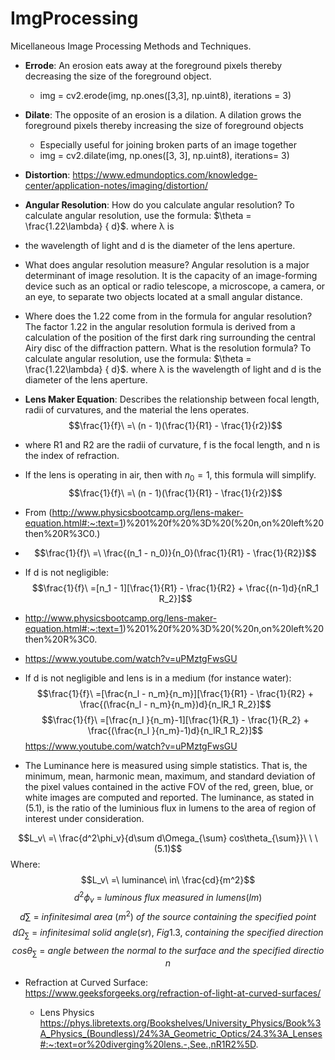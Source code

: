 # ImgProcessing
Micellaneous Image Processing Methods and Techniques.
- **Errode**: An erosion eats away at the foreground pixels thereby decreasing the size of the foreground object.
  - img = cv2.erode(img, np.ones([3,3], np.uint8), iterations = 3)
- **Dilate**: The opposite of an erosion is a dilation. A dilation grows the foreground pixels thereby increasing the size of foreground objects
    - Especially useful for joining broken parts of an image together
    - img = cv2.dilate(img, np.ones([3, 3], np.uint8), iterations= 3)
- **Distortion**: https://www.edmundoptics.com/knowledge-center/application-notes/imaging/distortion/
- **Angular Resolution**: How do you calculate angular resolution? To calculate angular resolution, use the formula: $\theta = \frac{1.22\lambda} { d}$. where λ is
- the wavelength of light and d is the diameter of the lens aperture.
- What does angular resolution measure? Angular resolution is a major determinant of image resolution. It is the capacity of an image-forming device
  such as an optical or radio telescope, a microscope, a camera, or an eye, to separate two objects located at a small angular distance.
- Where does the 1.22 come from in the formula for angular resolution? The factor 1.22 in the angular resolution formula is derived from a
  calculation of the position of the first dark ring surrounding the central Airy disc of the diffraction pattern.
  What is the resolution formula? To calculate angular resolution, use the formula: $\theta = \frac{1.22\lambda} { d}$. where λ is the wavelength of light and d is the diameter of the lens aperture.
- **Lens Maker Equation**: Describes the relationship between focal length, radii of curvatures, and the material the lens operates.
$$\frac{1}{f}\ =\ (n - 1)(\frac{1}{R1} - \frac{1}{r2})$$ 
- where R1 and R2 are the radii of curvature, f is the focal length, and n is the index of refraction.
- If the lens is operating in air, then with $n_0 = 1$,  this formula will simplify.
  $$\frac{1}{f}\ =\ (n - 1)(\frac{1}{R1} - \frac{1}{r2})$$
-  From (http://www.physicsbootcamp.org/lens-maker-equation.html#:~:text=1)%201%20f%20%3D%20(%20n,on%20left%20then%20R%3C0.)
- $$\frac{1}{f}\ =\ \frac{(n_1 - n_0)}{n_0}(\frac{1}{R1} - \frac{1}{R2})$$
- If d is not negligible:
  $$\frac{1}{f}\ =[n_1 - 1][\frac{1}{R1} - \frac{1}{R2} + \frac{(n-1)d}{nR_1 R_2}]$$
- http://www.physicsbootcamp.org/lens-maker-equation.html#:~:text=1)%201%20f%20%3D%20(%20n,on%20left%20then%20R%3C0.
- https://www.youtube.com/watch?v=uPMztgFwsGU
- If d is not negligible and lens is in a medium (for instance water):
  $$\frac{1}{f}\ =[\frac{n_l - n_m}{n_m}][\frac{1}{R1} - \frac{1}{R2} + \frac{(\frac{n_l - n_m}{n_m})d}{n_lR_1 R_2}]$$
  $$\frac{1}{f}\ =[\frac{n_l }{n_m}-1][\frac{1}{R_1} - \frac{1}{R_2} + \frac{(\frac{n_l }{n_m}-1)d}{n_lR_1 R_2}]$$
 https://www.youtube.com/watch?v=uPMztgFwsGU

- The Luminance here is measured using simple statistics. That is, the minimum, mean, harmonic mean, maximum, and standard deviation of the pixel values contained in the active FOV of the red, green, blue, or white images are computed and reported. The luminance, as stated in (5.1), is the ratio of the luminious flux in lumens to the area of region of interest under consideration.

$$L_v\ =\ \frac{d^2\phi_v}{d\sum d\Omega_{\sum} cos\theta_{\sum}}\ \   \   (5.1)$$
Where:
$$L_v\ =\ luminance\ in\ \frac{cd}{m^2}$$ 
$$d^2\phi_v\ =\ luminous\ flux\ measured\ in\ lumens (lm)$$ 
$$d\sum\ =\ infinitesimal\ area\ (m^2)\ of\ the\ source\ containing\ the\ specified\ point$$ 
$$d\Omega_{\sum}\ =\ infinitesimal\ solid\ angle(sr),\ Fig1.3,\ containing\ the\ specified\ direction$$ 
$$cos\theta_{\sum}\ =\ angle\ between\ the\ normal\ to\ the\ surface\ and\ the\ specified\ direction$$ 

- Refraction at Curved Surface:
  https://www.geeksforgeeks.org/refraction-of-light-at-curved-surfaces/

  - Lens Physics
https://phys.libretexts.org/Bookshelves/University_Physics/Book%3A_Physics_(Boundless)/24%3A_Geometric_Optics/24.3%3A_Lenses#:~:text=or%20diverging%20lens.-,See.,nR1R2%5D.


  
